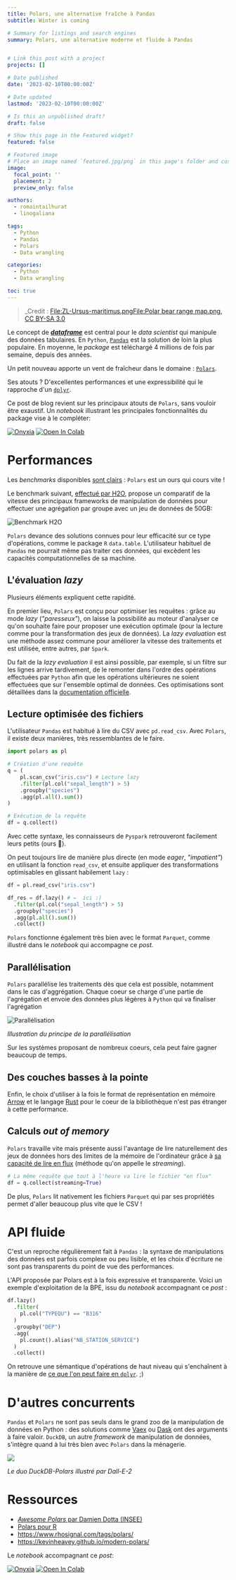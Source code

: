 ```yaml
---
title: Polars, une alternative fraîche à Pandas
subtitle: Winter is coming

# Summary for listings and search engines
summary: Polars, une alternative moderne et fluide à Pandas


# Link this post with a project
projects: []

# Date published
date: '2023-02-10T00:00:00Z'

# Date updated
lastmod: '2023-02-10T00:00:00Z'

# Is this an unpublished draft?
draft: false

# Show this page in the Featured widget?
featured: false

# Featured image
# Place an image named `featured.jpg/png` in this page's folder and customize its options here.
image:
  focal_point: ''
  placement: 2
  preview_only: false

authors:
  - romaintailhurat
  - linogaliana

tags:
  - Python
  - Pandas
  - Polars
  - Data wrangling

categories:
  - Python
  - Data wrangling

toc: true
---
```


> _Credit : [File:ZL-Ursus-maritimus.pngFile:Polar bear range map.png, CC BY-SA 3.0](https://commons.wikimedia.org/w/index.php?curid=17286219_)

Le concept de **[_dataframe_](https://www.databricks.com/glossary/what-are-dataframes)** est central pour le _data scientist_ qui manipule des données tabulaires.
En `Python`, [`Pandas`](https://pandas.pydata.org/) est la solution de loin la plus populaire. En moyenne, le _package_ est téléchargé
4 millions de fois par semaine, depuis des années. 

Un petit nouveau apporte un vent de fraîcheur dans le domaine : [`Polars`](https://www.pola.rs/).

Ses atouts ? D'excellentes performances et une expressibilité qui le rapproche d'un [`dplyr`](https://dplyr.tidyverse.org/).

Ce post de blog revient sur les principaux atouts de `Polars`, sans vouloir être exaustif. Un _notebook_ illustrant les principales
fonctionnalités du package vise à le compléter: 

<a href="https://datalab.sspcloud.fr/launcher/ide/jupyter-python?autoLaunch=false&init.personalInit=%C2%ABhttps%3A%2F%2Fraw.githubusercontent.com%2Fromaintailhurat%2Fssphub%2Fblog%2Fpolars%2Fcontent%2Fnotebooks%2Finit.sh%C2%BB&init.personalInitArgs=%C2%ABpolars-tuto%C2%BB&onyxia.friendlyName=%C2%ABTutoriel%20Polars%C2%BB" target="_blank" rel="noopener"><img src="https://img.shields.io/badge/SSPcloud-Tester%20via%20SSP--cloud-informational&amp;color=yellow?logo=Python" alt="Onyxia"></a>
<a href="http://colab.research.google.com/github/inseefrlab/ssphub/blob/main/content/notebooks/polars-tuto.ipynb" target="_blank" rel="noopener"><img src="https://colab.research.google.com/assets/colab-badge.svg" alt="Open In Colab"></a>




# Performances

Les _benchmarks_ disponibles [sont clairs](https://h2oai.github.io/db-benchmark/) : `Polars` est
un ours qui cours vite !

Le benchmark suivant, [effectué par H2O](https://h2oai.github.io/db-benchmark/), propose
un comparatif de la vitesse des principaux frameworks de manipulation de données
pour effectuer une agrégation par groupe avec un jeu de données de 50GB:

![Benchmark H2O](polars-benchmark-short.png)

`Polars` devance des solutions connues pour leur efficacité sur ce type d'opérations, 
comme le package `R` `data.table`. L'utilisateur habituel de `Pandas`
ne pourrait même pas traiter ces données, qui excèdent les capacités computationnelles
de sa machine.

## L'évaluation _lazy_

Plusieurs éléments expliquent cette rapidité.

En premier lieu, `Polars` est conçu pour optimiser les requêtes :
grâce au mode _lazy_ (_"paresseux"_),
on laisse la possibilité au moteur d'analyser ce qu'on souhaite faire
pour proposer une exécution optimale (pour la lecture comme pour la transformation des jeux de données).
La _lazy evaluation_ est une méthode assez commune pour améliorer la vitesse
des traitements et est utilisée, entre autres, par `Spark`.

Du fait de
la _lazy evaluation_ il est ainsi possible, par exemple,
si un filtre sur les lignes arrive 
tardivement, de le remonter dans l'ordre des opérations effectuées par `Python`
afin que
les opérations ultérieures ne soient effectuées que sur
l'ensemble optimal de données.
Ces optimisations sont détaillées dans la [documentation officielle](https://pola-rs.github.io/polars-book/user-guide/optimizations/intro.html). 

## Lecture optimisée des fichiers

L'utilisateur `Pandas` est habitué à lire du CSV avec `pd.read_csv`. 
Avec `Polars`, il existe deux manières, très ressemblantes
de le faire.

```python
import polars as pl

# Création d'une requête
q = (
    pl.scan_csv("iris.csv") # Lecture lazy
    .filter(pl.col("sepal_length") > 5)
    .groupby("species")
    .agg(pl.all().sum())
)

# Exécution de la requête
df = q.collect()
```

Avec cette syntaxe, les connaisseurs de `Pyspark` retrouveront facilement leurs petits (ours 🐻). 

On peut toujours lire de manière plus directe
(en mode _eager_, _"impatient"_) en utilisant la fonction `read_csv`,
et ensuite appliquer des transformations optimisables en glissant habilement `lazy` :

```python
df = pl.read_csv("iris.csv")

df_res = df.lazy() # ←  ici :)
  .filter(pl.col("sepal_length") > 5)
  .groupby("species")
  .agg(pl.all().sum())
  .collect()
```

`Polars` fonctionne également très bien avec le format `Parquet`, comme illustré dans
le _notebook_ qui accompagne ce _post_.


## Parallélisation

`Polars` parallélise les traitements dès que cela est possible, notamment dans le cas d'aggrégation.
Chaque coeur se charge d'une partie de l'agrégation et envoie des données plus légères à `Python`
qui va finaliser l'agrégation

![Parallélisation](polars-split-parallel-apply-combine.svg)

_Illustration du principe de la parallélisation_

Sur les systèmes proposant de nombreux coeurs, cela peut faire gagner beaucoup de temps.

## Des couches basses à la pointe

Enfin, le choix d'utiliser à la fois le format de représentation en mémoire [Arrow](https://arrow.apache.org/) et le langage [Rust](https://www.rust-lang.org/fr) pour le coeur de la bibliothèque n'est pas étranger à cette performance.

## Calculs _out of memory_

`Polars` travaille vite mais présente aussi l'avantage
de lire naturellement des jeux de données hors des limites de la mémoire de l'ordinateur grâce à [sa capacité de lire en flux](https://www.youtube.com/watch?v=3-C0Afs5TXQ) (méthode qu'on appelle le _streaming_).


```python
# La même requête que tout à l'heure va lire le fichier "en flux"
df = q.collect(streaming=True)
```

De plus, `Polars` lit nativement les fichiers `Parquet` qui par ses propriétés
permet d'aller beaucoup plus vite que le CSV !

# API fluide

C'est un reproche régulièrement fait à `Pandas` :
la syntaxe de manipulations des données est parfois complexe ou peu lisible, et les choix d'écriture ne sont pas transparents du point de vue des performances.

L'API proposée par Polars est à la fois expressive et transparente.
Voici un exemple d'exploitation de la BPE, issu du _notebook_ accompagnant 
ce _post_ :

```python
df.lazy()
  .filter(
    pl.col("TYPEQU") == "B316"
  )
  .groupby("DEP")
  .agg(
    pl.count().alias("NB_STATION_SERVICE")
  )
  .collect()
```

On retrouve une sémantique d'opérations de haut niveau qui s'enchaînent à la manière de [ce que l'on peut faire en `dplyr`](https://www.book.utilitr.org/03_fiches_thematiques/fiche_tidyverse#comment-utiliser-lop%C3%A9rateur-pipe-avec-le-tidyverse). ;)

# D'autres concurrents

`Pandas` et `Polars` ne sont pas seuls dans le grand zoo de la manipulation de données en Python : des solutions comme [Vaex](https://github.com/vaexio/vaex) ou [Dask](https://github.com/dask/dask) ont des arguments à
faire valoir. 
`DuckDB`, un autre _framework_ de manipulation de données, s'intègre quand à lui très bien
avec  `Polars` dans la ménagerie.

![](dalle_polar_duck.png)

_Le duo DuckDB-Polars illustré par Dall-E-2_

# Ressources

- [_Awesome Polars_ par Damien Dotta (INSEE)](https://github.com/ddotta/awesome-polars)
- [Polars pour R](https://rpolars.github.io/)
- https://www.rhosignal.com/tags/polars/
- https://kevinheavey.github.io/modern-polars/

Le _notebook_ accompagnant ce _post_:

<a href="https://datalab.sspcloud.fr/launcher/ide/jupyter-python?autoLaunch=false&init.personalInit=%C2%ABhttps%3A%2F%2Fraw.githubusercontent.com%2Fromaintailhurat%2Fssphub%2Fblog%2Fpolars%2Fcontent%2Fnotebooks%2Finit.sh%C2%BB&init.personalInitArgs=%C2%ABpolars-tuto%C2%BB&onyxia.friendlyName=%C2%ABTutoriel%20Polars%C2%BB" target="_blank" rel="noopener"><img src="https://img.shields.io/badge/SSPcloud-Tester%20via%20SSP--cloud-informational&amp;color=yellow?logo=Python" alt="Onyxia"></a>
<a href="http://colab.research.google.com/github/inseefrlab/ssphub/blob/main/content/notebooks/polars-tuto.ipynb" target="_blank" rel="noopener"><img src="https://colab.research.google.com/assets/colab-badge.svg" alt="Open In Colab"></a>
